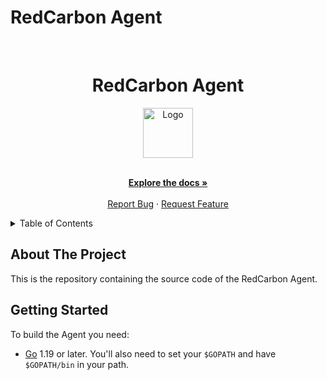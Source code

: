 # RedCarbon Agent

<!-- PROJECT LOGO -->
<br />
<div align="center">
  <h1>RedCarbon Agent</h1>

  <a href="https://github.com/redcarbon-dev/redcarbon-agent">
    <img src="https://github.com/redcarbon-dev.png" alt="Logo" width="80" height="80">
  </a>

  <p align="center">
    <br />
    <a href="https://github.com/redcarbon-dev/redcarbon-agent/blob/main/README.md"><strong>Explore the docs »</strong></a>
    <br />
    <br />
    <a href="https://github.com/redcarbon-dev/redcarbon-agent/issues">Report Bug</a>
    ·
    <a href="https://github.com/redcarbon-dev/redcarbon-agent/issues">Request Feature</a>
  </p>
</div>

<!-- TABLE OF CONTENTS -->
<details>
  <summary>Table of Contents</summary>
  <ol>
    <li><a href="#about-the-project">About The Project</a></li>
    <li><a href="#getting-started">Getting Started</a></li>
  </ol>
</details>

<!-- ABOUT THE PROJECT -->

## About The Project

This is the repository containing the source code of the RedCarbon Agent.

<!-- GETTING STARTED -->

## Getting Started

To build the Agent you need:

- [Go](https://go.dev/) 1.19 or later. You'll also need to set your `$GOPATH` and have `$GOPATH/bin` in your path.
